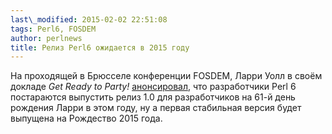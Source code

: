 ```yaml
---
last\_modified: 2015-02-02 22:51:08
tags: Perl6, FOSDEM
author: perlnews
title: Релиз Perl6 ожидается в 2015 году
---
```


На проходящей в Брюсселе конференции FOSDEM, Ларри Уолл в своём докладе _Get
Ready to Party!_
[анонсировал](http://blogs.perl.org/users/shadowcat_mdk/2015/02/fosdem-2015-its-christmas.html),
что разработчики Perl 6 постараются выпустить релиз 1.0 для разработчиков на
61-й день рождения Ларри в этом году, ну а первая стабильная версия будет
выпущена на Рождество 2015 года.
